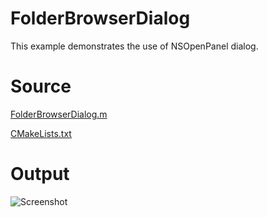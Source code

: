 # FolderBrowserDialog

This example demonstrates the use of NSOpenPanel dialog.

# Source

[FolderBrowserDialog.m](./FolderBrowserDialog.m)

[CMakeLists.txt](./CMakeLists.txt)

# Output

![Screenshot](../../docs/Pictures/FolderBrowserDialog.png)
